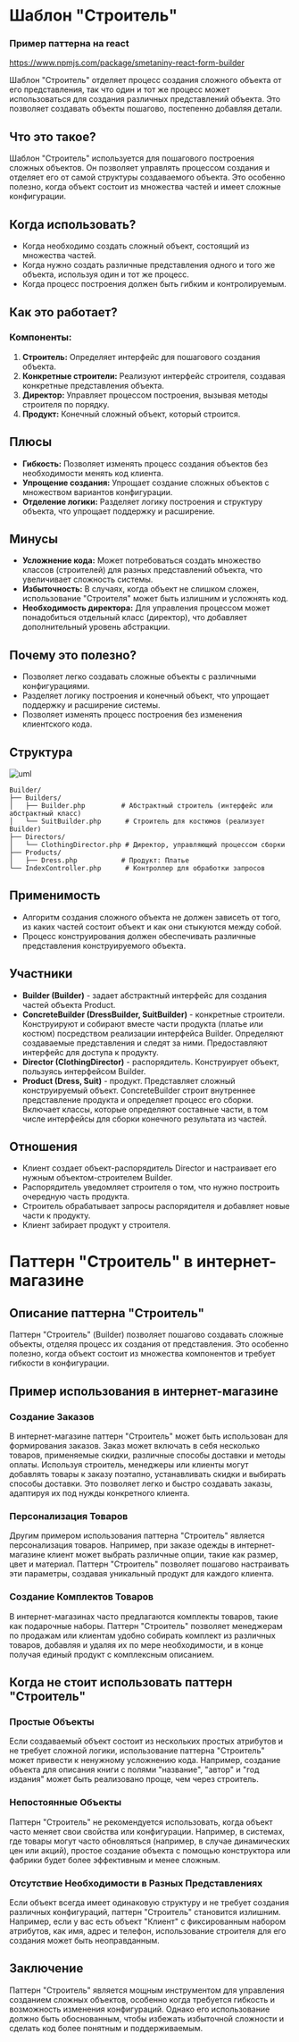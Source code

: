 # Шаблон "Строитель"

### Пример паттерна на react

https://www.npmjs.com/package/smetaniny-react-form-builder

Шаблон "Строитель" отделяет процесс создания сложного объекта от его представления, так что один и тот же процесс может
использоваться для создания различных представлений объекта. Это позволяет создавать объекты пошагово, постепенно
добавляя детали.

## Что это такое?

Шаблон "Строитель" используется для пошагового построения сложных объектов. Он позволяет управлять процессом создания и
отделяет его от самой структуры создаваемого объекта. Это особенно полезно, когда объект состоит из множества частей и
имеет сложные конфигурации.

## Когда использовать?

- Когда необходимо создать сложный объект, состоящий из множества частей.
- Когда нужно создать различные представления одного и того же объекта, используя один и тот же процесс.
- Когда процесс построения должен быть гибким и контролируемым.

## Как это работает?

### Компоненты:

1. **Строитель:** Определяет интерфейс для пошагового создания объекта.
2. **Конкретные строители:** Реализуют интерфейс строителя, создавая конкретные представления объекта.
3. **Директор:** Управляет процессом построения, вызывая методы строителя по порядку.
4. **Продукт:** Конечный сложный объект, который строится.

## Плюсы

- **Гибкость:** Позволяет изменять процесс создания объектов без необходимости менять код клиента.
- **Упрощение создания:** Упрощает создание сложных объектов с множеством вариантов конфигурации.
- **Отделение логики:** Разделяет логику построения и структуру объекта, что упрощает поддержку и расширение.

## Минусы

- **Усложнение кода:** Может потребоваться создать множество классов (строителей) для разных представлений объекта, что
  увеличивает сложность системы.
- **Избыточность:** В случаях, когда объект не слишком сложен, использование "Строителя" может быть излишним и усложнять
  код.
- **Необходимость директора:** Для управления процессом может понадобиться отдельный класс (директор), что добавляет
  дополнительный уровень абстракции.

## Почему это полезно?

- Позволяет легко создавать сложные объекты с различными конфигурациями.
- Разделяет логику построения и конечный объект, что упрощает поддержку и расширение системы.
- Позволяет изменять процесс построения без изменения клиентского кода.

## Структура

![uml](uml.png)

```
Builder/
├── Builders/
│   ├── Builder.php         # Абстрактный строитель (интерфейс или абстрактный класс)
│   └── SuitBuilder.php      # Строитель для костюмов (реализует Builder)
├── Directors/
│   └── ClothingDirector.php # Директор, управляющий процессом сборки
├── Products/
│   ├── Dress.php           # Продукт: Платье
└── IndexController.php      # Контроллер для обработки запросов 
```

## Применимость

- Алгоритм создания сложного объекта не должен зависеть от того, из каких частей состоит объект и как они стыкуются
  между собой.
- Процесс конструирования должен обеспечивать различные представления конструируемого объекта.

## Участники

- **Builder (Builder)** - задает абстрактный интерфейс для создания частей объекта Product.
- **ConcreteBuilder (DressBuilder, SuitBuilder)** - конкретные строители. Конструируют и собирают вместе части
  продукта (платье или костюм) посредством реализации интерфейса Builder. Определяют создаваемые представления и следят
  за ними. Предоставляют интерфейс для доступа к продукту.
- **Director (ClothingDirector)** - распорядитель. Конструирует объект, пользуясь интерфейсом Builder.
- **Product (Dress, Suit)** - продукт. Представляет сложный конструируемый объект. ConcreteBuilder строит внутреннее
  представление продукта и определяет процесс его сборки. Включает классы, которые определяют составные части, в том
  числе интерфейсы для сборки конечного результата из частей.

## Отношения

- Клиент создает объект-распорядитель Director и настраивает его нужным объектом-строителем Builder.
- Распорядитель уведомляет строителя о том, что нужно построить очередную часть продукта.
- Строитель обрабатывает запросы распорядителя и добавляет новые части к продукту.
- Клиент забирает продукт у строителя.

# Паттерн "Строитель" в интернет-магазине

## Описание паттерна "Строитель"

Паттерн "Строитель" (Builder) позволяет пошагово создавать сложные объекты, отделяя процесс их создания от
представления. Это особенно полезно, когда объект состоит из множества компонентов и требует гибкости в конфигурации.

## Пример использования в интернет-магазине

### Создание Заказов

В интернет-магазине паттерн "Строитель" может быть использован для формирования заказов. Заказ может включать в себя
несколько товаров, применяемые скидки, различные способы доставки и методы оплаты. Используя строитель, менеджеры или
клиенты могут добавлять товары к заказу поэтапно, устанавливать скидки и выбирать способы доставки. Это позволяет легко
и быстро создавать заказы, адаптируя их под нужды конкретного клиента.

### Персонализация Товаров

Другим примером использования паттерна "Строитель" является персонализация товаров. Например, при заказе одежды в
интернет-магазине клиент может выбрать различные опции, такие как размер, цвет и материал. Паттерн "Строитель" позволяет
пошагово настраивать эти параметры, создавая уникальный продукт для каждого клиента.

### Создание Комплектов Товаров

В интернет-магазинах часто предлагаются комплекты товаров, такие как подарочные наборы. Паттерн "Строитель" позволяет
менеджерам по продажам или клиентам удобно собирать комплект из различных товаров, добавляя и удаляя их по мере
необходимости, и в конце получая единый продукт с комплексным описанием.

## Когда не стоит использовать паттерн "Строитель"

### Простые Объекты

Если создаваемый объект состоит из нескольких простых атрибутов и не требует сложной логики, использование паттерна
"Строитель" может привести к ненужному усложнению кода. Например, создание объекта для описания книги с полями
"название", "автор" и "год издания" может быть реализовано проще, чем через строитель.

### Непостоянные Объекты

Паттерн "Строитель" не рекомендуется использовать, когда объект часто меняет свои свойства или конфигурации. Например, в
системах, где товары могут часто обновляться (например, в случае динамических цен или акций), простое создание объекта с
помощью конструктора или фабрики будет более эффективным и менее сложным.

### Отсутствие Необходимости в Разных Представлениях

Если объект всегда имеет одинаковую структуру и не требует создания различных конфигураций, паттерн "Строитель"
становится излишним. Например, если у вас есть объект "Клиент" с фиксированным набором атрибутов, как имя, адрес и
телефон, использование строителя для его создания может быть неоправданным.

## Заключение

Паттерн "Строитель" является мощным инструментом для управления созданием сложных объектов, особенно когда требуется
гибкость и возможность изменения конфигураций. Однако его использование должно быть обоснованным, чтобы избежать
избыточной сложности и сделать код более понятным и поддерживаемым.


